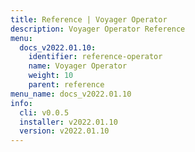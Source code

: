 ```yaml
---
title: Reference | Voyager Operator
description: Voyager Operator Reference
menu:
  docs_v2022.01.10:
    identifier: reference-operator
    name: Voyager Operator
    weight: 10
    parent: reference
menu_name: docs_v2022.01.10
info:
  cli: v0.0.5
  installer: v2022.01.10
  version: v2022.01.10
---
```


